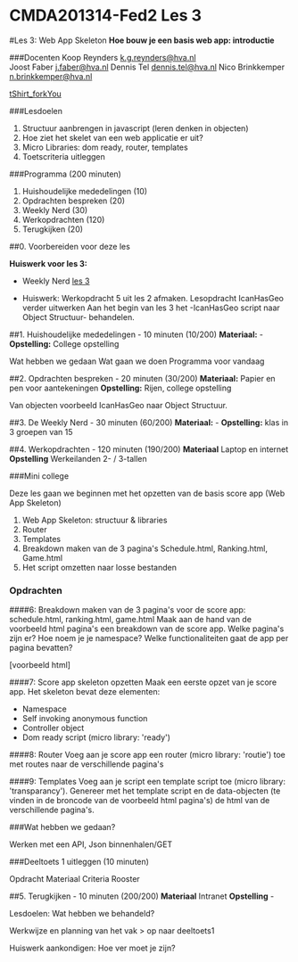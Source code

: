 CMDA201314-Fed2 Les 3
=====================

#Les 3: Web App Skeleton
**Hoe bouw je een basis web app: introductie**

###Docenten
Koop Reynders k.g.reynders@hva.nl   
Joost Faber j.faber@hva.nl
Dennis Tel dennis.tel@hva.nl
Nico Brinkkemper n.brinkkemper@hva.nl

[tShirt_forkYou](http://shop.github.com/products/fork-you-shirt-mens-medium)

###Lesdoelen
1. Structuur aanbrengen in javascript (leren denken in objecten)
2. Hoe ziet het skelet van een web applicatie er uit?
3. Micro Libraries: dom ready, router, templates
4. Toetscriteria uitleggen

###Programma (200 minuten)

1. Huishoudelijke mededelingen (10) 
2. Opdrachten bespreken (20)
3. Weekly Nerd (30) 
4. Werkopdrachten (120)
5. Terugkijken (20) 
	
	
##0. Voorbereiden voor deze les

**Huiswerk voor les 3:**


* Weekly Nerd
[les 3](http://weeklynerd.tumblr.com/tagged/fed1314)

* Huiswerk: Werkopdracht 5 uit les 2 afmaken. Lesopdracht IcanHasGeo verder uitwerken 
Aan het begin van les 3 het -IcanHasGeo script naar Object Structuur- behandelen.



##1. Huishoudelijke mededelingen - 10 minuten (10/200)
**Materiaal:** - 
**Opstelling:** College opstelling

Wat hebben we gedaan
Wat gaan we doen
Programma voor vandaag


##2. Opdrachten bespreken - 20 minuten (30/200)
**Materiaal:** Papier en pen voor aantekeningen
**Opstelling:** Rijen, college opstelling

Van objecten voorbeeld IcanHasGeo naar Object Structuur. 


##3. De Weekly Nerd - 30 minuten (60/200)
**Materiaal:** -
**Opstelling:** klas in 3 groepen van 15


##4. Werkopdrachten - 120 minuten (190/200)
**Materiaal** Laptop en internet  
**Opstelling** Werkeilanden 2- / 3-tallen


###Mini college 

Deze les gaan we beginnen met het opzetten van de basis score app (Web App Skeleton)

 1. Web App Skeleton: structuur & libraries
 2. Router
 3. Templates
 4. Breakdown maken van de 3 pagina's Schedule.html, Ranking.html, Game.html
 5. Het script omzetten naar losse bestanden

### Opdrachten

####6: Breakdown maken van de 3 pagina's voor de score app: schedule.html, ranking.html, game.html
Maak aan de hand van de voorbeeld html pagina's een breakdown van de score app. Welke pagina's zijn er? Hoe noem je je namespace? Welke functionaliteiten gaat de app per pagina bevatten?
 
[voorbeeld html]

####7: Score app skeleton opzetten 
Maak een eerste opzet van je score app. Het skeleton bevat deze elementen:  
- Namespace  
- Self invoking anonymous function  
- Controller object  
- Dom ready script (micro library: 'ready') 

####8: Router
Voeg aan je score app een router (micro library: 'routie') toe met routes naar de verschillende pagina's

####9: Templates
Voeg aan je script een template script toe (micro library: 'transparancy'). Genereer met het template script en de data-objecten (te vinden in de broncode van de voorbeeld html pagina's) de html van de verschillende pagina's.


###Wat hebben we gedaan?


Werken met een API, Json binnenhalen/GET


###Deeltoets 1 uitleggen (10 minuten)

Opdracht
Materiaal
Criteria
Rooster




##5. Terugkijken - 10 minuten (200/200)
**Materiaal** Intranet
**Opstelling** - 

Lesdoelen: Wat hebben we behandeld? 

Werkwijze en planning van het vak > op naar deeltoets1

Huiswerk aankondigen: Hoe ver moet je zijn?









